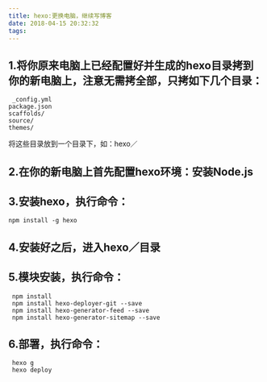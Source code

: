 ```yaml
---
title: hexo:更换电脑，继续写博客
date: 2018-04-15 20:32:32
tags:
---
```


## 1.将你原来电脑上已经配置好并生成的hexo目录拷到你的新电脑上，注意无需拷全部，只拷如下几个目录：

```
 _config.yml
package.json
scaffolds/
source/
themes/
```

将这些目录放到一个目录下，如：hexo／

## 2.在你的新电脑上首先配置hexo环境：安装Node.js

## 3.安装hexo，执行命令：

```
npm install -g hexo
```

## 4.安装好之后，进入hexo／目录

## 5.模块安装，执行命令：

```
 npm install
 npm install hexo-deployer-git --save
 npm install hexo-generator-feed --save
 npm install hexo-generator-sitemap --save
```



## 6.部署，执行命令：

```
 hexo g
 hexo deploy
```